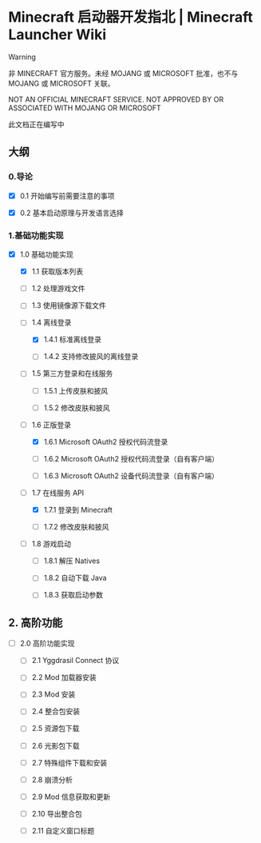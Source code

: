 # Minecraft 启动器开发指北 | Minecraft Launcher Wiki

>[!WARNING]
>
>非 MINECRAFT 官方服务。未经 MOJANG 或 MICROSOFT 批准，也不与 MOJANG 或 MICROSOFT 关联。
>
>NOT AN OFFICIAL MINECRAFT SERVICE. NOT APPROVED BY OR ASSOCIATED WITH MOJANG OR MICROSOFT
>
>
>此文档正在编写中


## 大纲

### 0.导论

- [x] 0.1 开始编写前需要注意的事项

- [x] 0.2 基本启动原理与开发语言选择

### 1.基础功能实现

- [x] 1.0 基础功能实现

    - [x] 1.1 获取版本列表

    - [ ] 1.2 处理游戏文件

    - [ ] 1.3 使用镜像源下载文件

    - [ ] 1.4 离线登录

        - [x] 1.4.1 标准离线登录
         
        - [ ] 1.4.2 支持修改披风的离线登录

    - [ ] 1.5 第三方登录和在线服务

        - [ ] 1.5.1 上传皮肤和披风
     
        - [ ] 1.5.2 修改皮肤和披风

    - [ ] 1.6 正版登录

        - [x] 1.6.1 Microsoft OAuth2 授权代码流登录
 
        - [ ] 1.6.2 Microsoft OAuth2 授权代码流登录（自有客户端）
     
        - [ ] 1.6.3 Microsoft OAuth2 设备代码流登录（自有客户端）

    - [ ] 1.7 在线服务 API

        - [x] 1.7.1 登录到 Minecraft
     
        - [ ] 1.7.2 修改皮肤和披风
     
    - [ ] 1.8 游戏启动

        - [ ] 1.8.1 解压 Natives
     
        - [ ] 1.8.2 自动下载 Java
     
        - [ ] 1.8.3 获取启动参数

## 2. 高阶功能
      
- [ ] 2.0 高阶功能实现

    - [ ] 2.1 Yggdrasil Connect 协议
     
    - [ ] 2.2 Mod 加载器安装
     
    - [ ] 2.3 Mod 安装
     
    - [ ] 2.4 整合包安装
     
    - [ ] 2.5 资源包下载
     
    - [ ] 2.6 光影包下载
     
    - [ ] 2.7 特殊组件下载和安装
     
    - [ ] 2.8 崩溃分析
     
    - [ ] 2.9 Mod 信息获取和更新
     
    - [ ] 2.10 导出整合包
     
    - [ ] 2.11 自定义窗口标题
